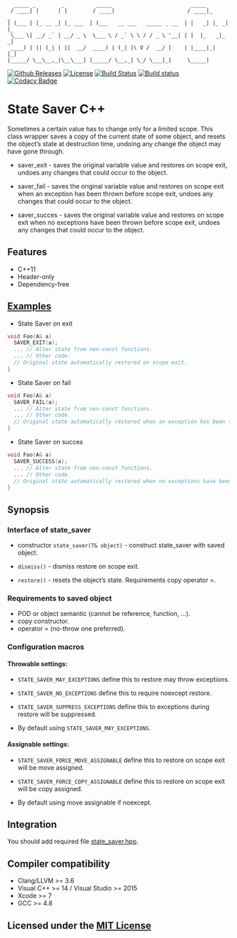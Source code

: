 ```text
  _____ _        _          _____                         _____
 / ____| |      | |        / ____|                       / ____|_     _
| (___ | |_ __ _| |_ ___  | (___   __ ___   _____ _ __  | |   _| |_ _| |_
 \___ \| __/ _` | __/ _ \  \___ \ / _` \ \ / / _ \ '__| | |  |_   _|_   _|
 ____) | || (_| | ||  __/  ____) | (_| |\ V /  __/ |    | |____|_|   |_|
|_____/ \__\__,_|\__\___| |_____/ \__,_| \_/ \___|_|     \_____|
```

[![Github Releases](https://img.shields.io/github/release/Neargye/state_saver.svg)](https://github.com/Neargye/state_saver/releases)
[![License](https://img.shields.io/github/license/Neargye/state_saver.svg)](LICENSE)
[![Build Status](https://travis-ci.org/Neargye/state_saver.svg?branch=master)](https://travis-ci.org/Neargye/state_saver)
[![Build status](https://ci.appveyor.com/api/projects/status/64trm7iqd1a9gg6u/branch/master?svg=true)](https://ci.appveyor.com/project/Neargye/state-saver/branch/master)
[![Codacy Badge](https://api.codacy.com/project/badge/Grade/d5ef10058bf44e57acc657d106aa2522)](https://www.codacy.com/app/Neargye/state_saver?utm_source=github.com&amp;utm_medium=referral&amp;utm_content=Neargye/state_saver&amp;utm_campaign=Badge_Grade)

# State Saver C++

Sometimes a certain value has to change only for a limited scope. This class wrapper saves a copy of the current state of some object, and resets the object’s state at destruction time, undoing any change the object may have gone through.

* saver_exit - saves the original variable value and restores on scope exit, undoes any changes that could occur to the object.

* saver_fail - saves the original variable value and restores on scope exit when an exception has been thrown before scope exit, undoes any changes that could occur to the object.

* saver_succes - saves the original variable value and restores on scope exit when no exceptions have been thrown before scope exit, undoes any changes that could occur to the object.

## Features

* C++11
* Header-only
* Dependency-free

## [Examples](example)

* State Saver on exit
```cpp
void Foo(A& a)
  SAVER_EXIT(a);
  ... // Alter state from non-const functions.
  ... // Other code.
  // Original state automatically restored on scope exit.
}
```

* State Saver on fail
```cpp
void Foo(A& a)
  SAVER_FAIL(a);
  ... // Alter state from non-const functions.
  ... // Other code.
  // Original state automatically restored when an exception has been thrown.
}
```

* State Saver on succes
```cpp
void Foo(A& a)
  SAVER_SUCCESS(a);
  ... // Alter state from non-const functions.
  ... // Other code.
  // Original state automatically restored when no exceptions have been thrown.
}
```

## Synopsis

### Interface of state_saver

* constructor `state_saver(T& object)` - construct state_saver with saved object.

* `dismiss()` - dismiss restore on scope exit.

* `restore()` - resets the object’s state. Requirements copy operator =.

### Requirements to saved object

* POD or object semantic (cannot be reference, function, ...).
* copy constructor.
* operator = (no-throw one preferred).

### Configuration macros

#### Throwable settings:

* `STATE_SAVER_MAY_EXCEPTIONS` define this to restore may throw exceptions.

* `STATE_SAVER_NO_EXCEPTIONS` define this to require noexcept restore.

* `STATE_SAVER_SUPPRESS_EXCEPTIONS` define this to exceptions during restore will be suppressed.

* By default using `STATE_SAVER_MAY_EXCEPTIONS`.

#### Assignable settings:

* `STATE_SAVER_FORCE_MOVE_ASSIGNABLE` define this to restore on scope exit will be move assigned.

* `STATE_SAVER_FORCE_COPY_ASSIGNABLE` define this to restore on scope exit will be copy assigned.

* By default using move assignable if noexcept.

## Integration

You should add required file [state_saver.hpp](include/state_saver.hpp).

## Compiler compatibility

* Clang/LLVM >= 3.6
* Visual C++ >= 14 / Visual Studio >= 2015
* Xcode >= 7
* GCC >= 4.8

## Licensed under the [MIT License](LICENSE)
